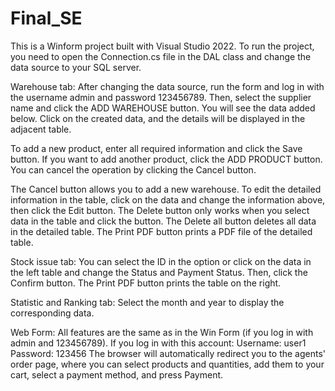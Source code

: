 # Final_SE
This is a Winform project built with Visual Studio 2022. To run the project, you need to open the Connection.cs file in the DAL class and change the data source to your SQL server.

Warehouse tab:
After changing the data source, run the form and log in with the username admin and password 123456789. Then, select the supplier name and click the ADD WAREHOUSE button. You will see the data added below. Click on the created data, and the details will be displayed in the adjacent table.

To add a new product, enter all required information and click the Save button. If you want to add another product, click the ADD PRODUCT button. You can cancel the operation by clicking the Cancel button.

The Cancel button allows you to add a new warehouse. To edit the detailed information in the table, click on the data and change the information above, then click the Edit button. The Delete button only works when you select data in the table and click the button. The Delete all button deletes all data in the detailed table. The Print PDF button prints a PDF file of the detailed table.

Stock issue tab:
You can select the ID in the option or click on the data in the left table and change the Status and Payment Status. Then, click the Confirm button. The Print PDF button prints the table on the right.

Statistic and Ranking tab:
Select the month and year to display the corresponding data.

Web Form:
All features are the same as in the Win Form (if you log in with admin and 123456789). If you log in with this account:
Username: user1
Password: 123456
The browser will automatically redirect you to the agents' order page, where you can select products and quantities, add them to your cart, select a payment method, and press Payment.
